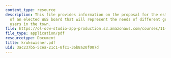```yaml
---
content_type: resource
description: This file provides information on the proposal for the establishment
  of an elected W&S board that will represent the needs of different groups of water
  users in the town.
file: https://ol-ocw-studio-app-production.s3.amazonaws.com/courses/11-479-water-and-sanitation-infrastructure-planning-in-developing-countries-spring-2005/3ac237b55cea21c18fc136b8a20f007d_krukswisner.pdf
file_type: application/pdf
resourcetype: Document
title: krukswisner.pdf
uid: 3ac237b5-5cea-21c1-8fc1-36b8a20f007d
---
```

